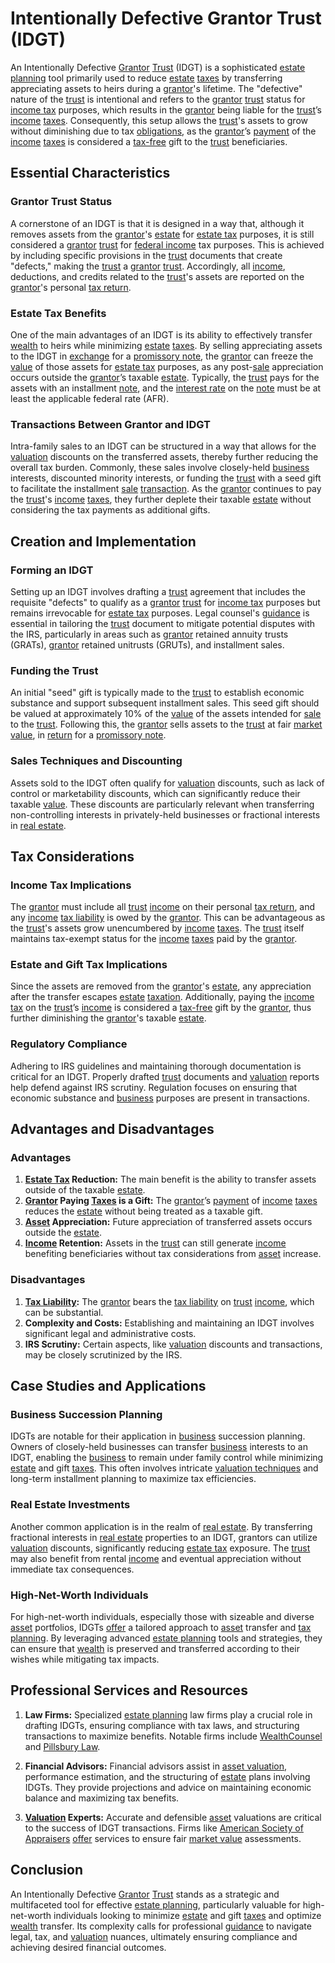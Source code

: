 # Intentionally Defective Grantor Trust (IDGT)

An Intentionally Defective [Grantor](../g/grantor.md) [Trust](../t/trust.md) (IDGT) is a sophisticated [estate planning](../e/estate_planning.md) tool primarily used to reduce [estate](../e/estate.md) [taxes](../t/taxes.md) by transferring appreciating assets to heirs during a [grantor](../g/grantor.md)'s lifetime. The "defective" nature of the [trust](../t/trust.md) is intentional and refers to the [grantor](../g/grantor.md) [trust](../t/trust.md) status for [income tax](../i/income_tax.md) purposes, which results in the [grantor](../g/grantor.md) being liable for the [trust](../t/trust.md)’s [income](../i/income.md) [taxes](../t/taxes.md). Consequently, this setup allows the [trust](../t/trust.md)'s assets to grow without diminishing due to tax [obligations](../o/obligation.md), as the [grantor](../g/grantor.md)’s [payment](../p/payment.md) of the [income](../i/income.md) [taxes](../t/taxes.md) is considered a [tax-free](../t/tax_free.md) gift to the [trust](../t/trust.md) beneficiaries.

## Essential Characteristics

### Grantor Trust Status

A cornerstone of an IDGT is that it is designed in a way that, although it removes assets from the [grantor](../g/grantor.md)'s [estate](../e/estate.md) for [estate tax](../e/estate_tax.md) purposes, it is still considered a [grantor](../g/grantor.md) [trust](../t/trust.md) for [federal income](../f/federal_income.md) tax purposes. This is achieved by including specific provisions in the [trust](../t/trust.md) documents that create "defects," making the [trust](../t/trust.md) a [grantor](../g/grantor.md) [trust](../t/trust.md). Accordingly, all [income](../i/income.md), deductions, and credits related to the [trust](../t/trust.md)'s assets are reported on the [grantor](../g/grantor.md)'s personal [tax return](../t/tax_return.md).

### Estate Tax Benefits

One of the main advantages of an IDGT is its ability to effectively transfer [wealth](../w/wealth.md) to heirs while minimizing [estate](../e/estate.md) [taxes](../t/taxes.md). By selling appreciating assets to the IDGT in [exchange](../e/exchange.md) for a [promissory note](../p/promissory_note.md), the [grantor](../g/grantor.md) can freeze the [value](../v/value.md) of those assets for [estate tax](../e/estate_tax.md) purposes, as any post-[sale](../s/sale.md) appreciation occurs outside the [grantor](../g/grantor.md)’s taxable [estate](../e/estate.md). Typically, the [trust](../t/trust.md) pays for the assets with an installment [note](../n/note.md), and the [interest rate](../i/interest_rate.md) on the [note](../n/note.md) must be at least the applicable federal rate (AFR).

### Transactions Between Grantor and IDGT

Intra-family sales to an IDGT can be structured in a way that allows for the [valuation](../v/valuation.md) discounts on the transferred assets, thereby further reducing the overall tax burden. Commonly, these sales involve closely-held [business](../b/business.md) interests, discounted minority interests, or funding the [trust](../t/trust.md) with a seed gift to facilitate the installment [sale](../s/sale.md) [transaction](../t/transaction.md). As the [grantor](../g/grantor.md) continues to pay the [trust](../t/trust.md)'s [income](../i/income.md) [taxes](../t/taxes.md), they further deplete their taxable [estate](../e/estate.md) without considering the tax payments as additional gifts.

## Creation and Implementation

### Forming an IDGT

Setting up an IDGT involves drafting a [trust](../t/trust.md) agreement that includes the requisite "defects" to qualify as a [grantor](../g/grantor.md) [trust](../t/trust.md) for [income tax](../i/income_tax.md) purposes but remains irrevocable for [estate tax](../e/estate_tax.md) purposes. Legal counsel's [guidance](../g/guidance.md) is essential in tailoring the [trust](../t/trust.md) document to mitigate potential disputes with the IRS, particularly in areas such as [grantor](../g/grantor.md) retained annuity trusts (GRATs), [grantor](../g/grantor.md) retained unitrusts (GRUTs), and installment sales.

### Funding the Trust

An initial "seed" gift is typically made to the [trust](../t/trust.md) to establish economic substance and support subsequent installment sales. This seed gift should be valued at approximately 10% of the [value](../v/value.md) of the assets intended for [sale](../s/sale.md) to the [trust](../t/trust.md). Following this, the [grantor](../g/grantor.md) sells assets to the [trust](../t/trust.md) at fair [market value](../m/market_value.md), in [return](../r/return.md) for a [promissory note](../p/promissory_note.md).

### Sales Techniques and Discounting

Assets sold to the IDGT often qualify for [valuation](../v/valuation.md) discounts, such as lack of control or marketability discounts, which can significantly reduce their taxable [value](../v/value.md). These discounts are particularly relevant when transferring non-controlling interests in privately-held businesses or fractional interests in [real estate](../r/real_estate.md).

## Tax Considerations

### Income Tax Implications

The [grantor](../g/grantor.md) must include all [trust](../t/trust.md) [income](../i/income.md) on their personal [tax return](../t/tax_return.md), and any [income](../i/income.md) [tax liability](../t/tax_liability.md) is owed by the [grantor](../g/grantor.md). This can be advantageous as the [trust](../t/trust.md)'s assets grow unencumbered by [income](../i/income.md) [taxes](../t/taxes.md). The [trust](../t/trust.md) itself maintains tax-exempt status for the [income](../i/income.md) [taxes](../t/taxes.md) paid by the [grantor](../g/grantor.md).

### Estate and Gift Tax Implications

Since the assets are removed from the [grantor](../g/grantor.md)'s [estate](../e/estate.md), any appreciation after the transfer escapes [estate](../e/estate.md) [taxation](../t/taxation.md). Additionally, paying the [income tax](../i/income_tax.md) on the [trust](../t/trust.md)’s [income](../i/income.md) is considered a [tax-free](../t/tax_free.md) gift by the [grantor](../g/grantor.md), thus further diminishing the [grantor](../g/grantor.md)'s taxable [estate](../e/estate.md).

### Regulatory Compliance

Adhering to IRS guidelines and maintaining thorough documentation is critical for an IDGT. Properly drafted [trust](../t/trust.md) documents and [valuation](../v/valuation.md) reports help defend against IRS scrutiny. Regulation focuses on ensuring that economic substance and [business](../b/business.md) purposes are present in transactions.

## Advantages and Disadvantages

### Advantages

1. **[Estate Tax](../e/estate_tax.md) Reduction:** The main benefit is the ability to transfer assets outside of the taxable [estate](../e/estate.md).
2. **[Grantor](../g/grantor.md) Paying [Taxes](../t/taxes.md) is a Gift:** The [grantor](../g/grantor.md)’s [payment](../p/payment.md) of [income](../i/income.md) [taxes](../t/taxes.md) reduces the [estate](../e/estate.md) without being treated as a taxable gift.
3. **[Asset](../a/asset.md) Appreciation:** Future appreciation of transferred assets occurs outside the [estate](../e/estate.md).
4. **[Income](../i/income.md) Retention:** Assets in the [trust](../t/trust.md) can still generate [income](../i/income.md) benefiting beneficiaries without tax considerations from [asset](../a/asset.md) increase.

### Disadvantages

1. **[Tax Liability](../t/tax_liability.md):** The [grantor](../g/grantor.md) bears the [tax liability](../t/tax_liability.md) on [trust](../t/trust.md) [income](../i/income.md), which can be substantial.
2. **Complexity and Costs:** Establishing and maintaining an IDGT involves significant legal and administrative costs.
3. **IRS Scrutiny:** Certain aspects, like [valuation](../v/valuation.md) discounts and transactions, may be closely scrutinized by the IRS.

## Case Studies and Applications

### Business Succession Planning

IDGTs are notable for their application in [business](../b/business.md) succession planning. Owners of closely-held businesses can transfer [business](../b/business.md) interests to an IDGT, enabling the [business](../b/business.md) to remain under family control while minimizing [estate](../e/estate.md) and gift [taxes](../t/taxes.md). This often involves intricate [valuation techniques](../v/valuation_techniques.md) and long-term installment planning to maximize tax efficiencies.

### Real Estate Investments

Another common application is in the realm of [real estate](../r/real_estate.md). By transferring fractional interests in [real estate](../r/real_estate.md) properties to an IDGT, grantors can utilize [valuation](../v/valuation.md) discounts, significantly reducing [estate tax](../e/estate_tax.md) exposure. The [trust](../t/trust.md) may also benefit from rental [income](../i/income.md) and eventual appreciation without immediate tax consequences.

### High-Net-Worth Individuals

For high-net-worth individuals, especially those with sizeable and diverse [asset](../a/asset.md) portfolios, IDGTs [offer](../o/offer.md) a tailored approach to [asset](../a/asset.md) transfer and [tax planning](../t/tax_planning.md). By leveraging advanced [estate planning](../e/estate_planning.md) tools and strategies, they can ensure that [wealth](../w/wealth.md) is preserved and transferred according to their wishes while mitigating tax impacts.

## Professional Services and Resources

1. **Law Firms:** Specialized [estate planning](../e/estate_planning.md) law firms play a crucial role in drafting IDGTs, ensuring compliance with tax laws, and structuring transactions to maximize benefits. Notable firms include [WealthCounsel](https://www.wealthcounsel.com/) and [Pillsbury Law](https://www.pillsburylaw.com/).

2. **Financial Advisors:** Financial advisors assist in [asset valuation](../a/asset_valuation.md), performance estimation, and the structuring of [estate](../e/estate.md) plans involving IDGTs. They provide projections and advice on maintaining economic balance and maximizing tax benefits.

3. **[Valuation](../v/valuation.md) Experts:** Accurate and defensible [asset](../a/asset.md) valuations are critical to the success of IDGT transactions. Firms like [American Society of Appraisers](https://www.appraisers.org/) [offer](../o/offer.md) services to ensure fair [market value](../m/market_value.md) assessments.

## Conclusion

An Intentionally Defective [Grantor](../g/grantor.md) [Trust](../t/trust.md) stands as a strategic and multifaceted tool for effective [estate planning](../e/estate_planning.md), particularly valuable for high-net-worth individuals looking to minimize [estate](../e/estate.md) and gift [taxes](../t/taxes.md) and optimize [wealth](../w/wealth.md) transfer. Its complexity calls for professional [guidance](../g/guidance.md) to navigate legal, tax, and [valuation](../v/valuation.md) nuances, ultimately ensuring compliance and achieving desired financial outcomes.